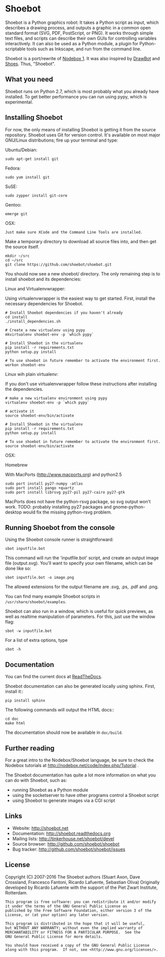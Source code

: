 Shoebot
=======

Shoebot is a Python graphics robot: It takes a Python script as input, which describes a drawing process, and outputs a graphic in a common open standard format (SVG, PDF, PostScript, or PNG). It works through simple text files, and scripts can describe their own GUIs for controlling variables interactively. It can also be used as a Python module, a plugin for Python-scriptable tools such as Inkscape, and run from the command line. 

Shoebot is a port/rewrite of [Nodebox 1](http://nodebox.net/code/index.php/Home). It was also inspired by [DrawBot](http://drawbot.com) and [Shoes](http://shoesrb.com/). Thus, "Shoebot".

What you need
-------------

Shoebot runs on Python 2.7, which is most probably what you already have installed.
To get better performance you can run using pypy, which is experimental.


Installing Shoebot
------------------

For now, the only means of installing Shoebot is getting it from the source repository. Shoebot uses Git for version control. It's available on most major GNU/Linux distributions; fire up your terminal and type:

Ubuntu/Debian:

    sudo apt-get install git

Fedora:

    sudo yum install git

SuSE:

    sudo zypper install git-core

Gentoo:

    emerge git


OSX:

    Just make sure XCode and the Command Line Tools are installed.


Make a temporary directory to download all source files into, and then get the source itself.

    mkdir ~/src
    cd ~/src
    git clone https://github.com/shoebot/shoebot.git




You should now see a new shoebot/ directory. The only remaining step is to install shoebot and its dependencies:



Linux and Virtualenvwrapper:

Using virtualenvwrapper is the easiest way to get started. First, install the necessary dependencies for Shoebot.
    
    # Install Shoebot dependencies if you haven't already
    cd install
    ./install_dependencies.sh
    
    # Create a new virtualenv using pypy
    mkvirtualenv shoebot-env -p `which pypy`
    
    # Install Shoebot in the virtualenv
    pip install -r requirements.txt
    python setup.py install

    # To use shoebot in future remember to activate the environment first.
    workon shoebot-env



Linux wih plain virtualenv:

If you don't use virtualenvwrapper follow these instructions after installing the dependencies.

    # make a new virtualenv environment using pypy
    virtualenv shoebot-env -p `which pypy`
    
    # activate it
    source shoebot-env/bin/activate

    # Install Shoebot in the virtualenv
    pip install -r requirements.txt
    python setup.py install

    # To use shoebot in future remember to activate the environment first.
    source shoebot-env/bin/activate




OSX:

Homebrew

With MacPorts (http://www.macports.org) and python2.5

    sudo port install py27-numpy -atlas
    sudo port install pango +quartz
    sudo port install librsvg py27-pil py27-cairo py27-gtk

MacPorts does not have the python-rsvg package, so svg output won't work.
TODO: probably installing py27 packages and gnome-python-desktop would fix the missing python-rsvg problem.



Running Shoebot from the console
--------------------------------

Using the Shoebot console runner is straightforward:

    sbot inputfile.bot

This command will run the 'inputfile.bot' script, and create an output image
file (output.svg). You'll want to specify your own filename, which can be
done like so:

    sbot inputfile.bot -o image.png

The allowed extensions for the output filename are .svg, .ps, .pdf and .png.

You can find many example Shoebot scripts in `/usr/share/shoebot/examples`.

Shoebot can also run in a window, which is useful for quick previews, as well
as realtime manipulation of parameters. For this, just use the window flag:

    sbot -w inputfile.bot

For a list of extra options, type

    sbot -h


Documentation
-------------

You can find the current docs at [ReadTheDocs](http://shoebot.readthedocs.org/).

Shoebot documentation can also be generated locally using sphinx. First, install it::

    pip install sphinx

The following commands will output the HTML docs::
  
    cd doc
    make html 

The documentation should now be available in `doc/build`.


Further reading
---------------

For a great intro to the Nodebox/Shoebot language, be sure to check the Nodebox tutorials at http://nodebox.net/code/index.php/Tutorial .

The Shoebot documentation has quite a lot more information on what you can do with Shoebot, such as:

  * running Shoebot as a Python module
  * using the socketserver to have other programs control a Shoebot script
  * using Shoebot to generate images via a CGI script


Links
-----

  * Website:             http://shoebot.net
  * Documentation:       http://shoebot.readthedocs.org
  * Mailing lists:       http://tinkerhouse.net/shoebot/devel
  * Source browser:	     http://github.com/shoebot/shoebot
  * Bug tracker:         http://github.com/shoebot/shoebot/issues


License
-------

Copyright (C) 2007-2016 The Shoebot authors (Stuart Axon, Dave Crossland, Francesco Fantoni, Ricardo Lafuente, Sebastian Oliva)
Originally developed by Ricardo Lafuente with the support of the Piet Zwart Institute, Rotterdam.

    This program is free software: you can redistribute it and/or modify
    it under the terms of the GNU General Public License as
    published by the Free Software Foundation, either version 3 of the
    License, or (at your option) any later version.

    This program is distributed in the hope that it will be useful,
    but WITHOUT ANY WARRANTY; without even the implied warranty of
    MERCHANTABILITY or FITNESS FOR A PARTICULAR PURPOSE.  See the
    GNU General Public License for more details.

    You should have received a copy of the GNU General Public License
    along with this program.  If not, see <http://www.gnu.org/licenses/>.


